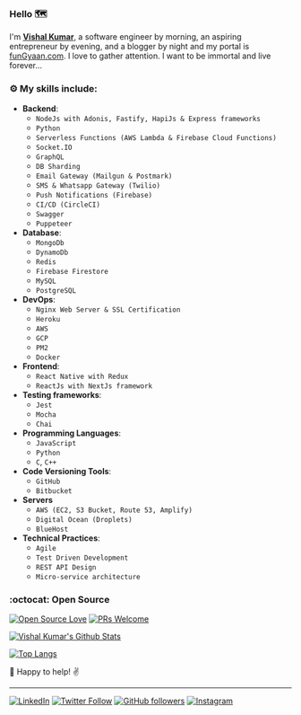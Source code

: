 ### Hello :world_map:

I'm **[Vishal Kumar](https://www.linkedin.com/in/the-vishal-kumar/)**, a software engineer by morning, an aspiring entrepreneur by evening, and a blogger by night and my portal is [funGyaan.com](https://funGyaan.com). I love to gather attention. I want to be immortal and live forever…

### :gear: My skills include:

- **Backend**:
    - `NodeJs with Adonis, Fastify, HapiJs & Express frameworks`
    - `Python`
    - `Serverless Functions (AWS Lambda & Firebase Cloud Functions)`
    - `Socket.IO`
    - `GraphQL`
    - `DB Sharding`
    - `Email Gateway (Mailgun & Postmark)`
    - `SMS & Whatsapp Gateway (Twilio)`
    - `Push Notifications (Firebase)`
    - `CI/CD (CircleCI)`
    - `Swagger`
    - `Puppeteer`
- **Database**: 
    - `MongoDb`
    - `DynamoDb`
    - `Redis`
    - `Firebase Firestore`
    - `MySQL`
    - `PostgreSQL`
- **DevOps**:
    - `Nginx Web Server & SSL Certification`
    - `Heroku`
    - `AWS`
    - `GCP`
    - `PM2`
    - `Docker`
- **Frontend**:
    - `React Native with Redux`
    - `ReactJs with NextJs framework`
- **Testing frameworks**:
    - `Jest`
    - `Mocha`
    - `Chai`
- **Programming Languages**:
    - `JavaScript`
    - `Python`
    - `C`, `C++`
- **Code Versioning Tools**:
    - `GitHub`
    - `Bitbucket`
- **Servers**
    - `AWS (EC2, S3 Bucket, Route 53, Amplify)`
    - `Digital Ocean (Droplets)`
    - `BlueHost`
- **Technical Practices**:
    - `Agile`
    - `Test Driven Development`
    - `REST API Design`
    - `Micro-service architecture`

### :octocat: Open Source

[![Open Source Love](https://badges.frapsoft.com/os/v2/open-source.svg?v=103)](https://github.com/the-vishal-kumar/) [![PRs Welcome](https://img.shields.io/badge/PRs-welcome-brightgreen.svg?style=flat&logo=github)](https://github.com/the-vishal-kumar?tab=repositories)

[![Vishal Kumar's Github Stats](https://github-readme-stats.vercel.app/api?theme=dark&username=the-vishal-kumar)](https://github.com/the-vishal-kumar/)

[![Top Langs](https://github-readme-stats.vercel.app/api/top-langs/?theme=dark&username=the-vishal-kumar)](https://github.com/the-vishal-kumar/)

:handshake: Happy to help! :v:

----

[![LinkedIn](https://img.shields.io/static/v1.svg?label=LinkedIn&message=@the-vishal-kumar&logo=linkedin&style=flat&color=blue)](https://www.linkedin.com/in/the-vishal-kumar/) [![Twitter Follow](https://img.shields.io/twitter/follow/the_vishalkr?style=social)](https://twitter.com/the_vishalkr) [![GitHub followers](https://img.shields.io/github/followers/the-vishal-kumar.svg?label=Follow%20@the-vishal-kumar&style=social)](https://github.com/the-vishal-kumar/) [![Instagram](https://img.shields.io/static/v1.svg?label=Instagram&message=the_vishal_kumar&logo=instagram)](https://instagram.com/the_vishal_kumar)
